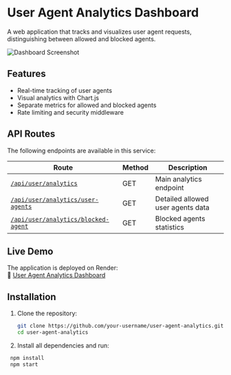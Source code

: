 # User Agent Analytics Dashboard

A web application that tracks and visualizes user agent requests, distinguishing between allowed and blocked agents.

![Dashboard Screenshot](https://res.cloudinary.com/dxvcpf1wh/image/upload/v1747157863/Screenshot_2025-05-13_at_11.03.31_PM_wdwaja.png) 


## Features

- Real-time tracking of user agents
- Visual analytics with Chart.js
- Separate metrics for allowed and blocked agents
- Rate limiting and security middleware

## API Routes

The following endpoints are available in this service:

| Route | Method | Description |
|-------|--------|-------------|
| [`/api/user/analytics`](https://user-agent-analytics.onrender.com/api/user/analytics) | GET | Main analytics endpoint |
| [`/api/user/analytics/user-agents`](https://user-agent-analytics.onrender.com/api/user/analytics/user-agents) | GET | Detailed allowed user agents data |
| [`/api/user/analytics/blocked-agent`](https://user-agent-analytics.onrender.com/api/user/analytics/blocked-agent) | GET | Blocked agents statistics |

## Live Demo

The application is deployed on Render:  
🔗 [User Agent Analytics Dashboard](https://user-agent-analytics.onrender.com/api/user/analytics)

## Installation

1. Clone the repository:
   ```bash
   git clone https://github.com/your-username/user-agent-analytics.git
   cd user-agent-analytics
   
2. Install all dependencies and run:
  ```bash
   npm install
   npm start

   
